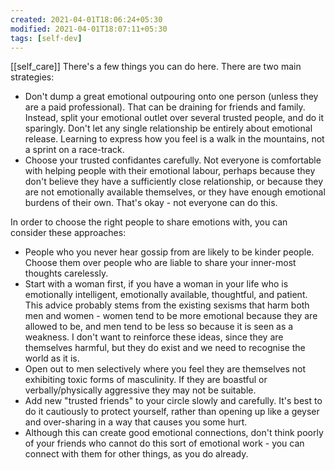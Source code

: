 ```yaml
---
created: 2021-04-01T18:06:24+05:30
modified: 2021-04-01T18:07:11+05:30
tags: [self-dev]
---
```

[[self_care]]
 There's a few things you can do here. There are two main strategies:

* Don't dump a great emotional outpouring onto one person (unless they are a paid professional). That can be draining for friends and family. Instead, split your emotional outlet over several trusted people, and do it sparingly. Don't let any single relationship be entirely about emotional release. Learning to express how you feel is a walk in the mountains, not a sprint on a race-track.
* Choose your trusted confidantes carefully. Not everyone is comfortable with helping people with their emotional labour, perhaps because they don't believe they have a sufficiently close relationship, or because they are not emotionally available themselves, or they have enough emotional burdens of their own. That's okay - not everyone can do this.

In order to choose the right people to share emotions with, you can consider these approaches:

* People who you never hear gossip from are likely to be kinder people. Choose them over people who are liable to share your inner-most thoughts carelessly.
* Start with a woman first, if you have a woman in your life who is emotionally intelligent, emotionally available, thoughtful, and patient. This advice probably stems from the existing sexisms that harm both men and women - women tend to be more emotional because they are allowed to be, and men tend to be less so because it is seen as a weakness. I don't want to reinforce these ideas, since they are themselves harmful, but they do exist and we need to recognise the world as it is.
* Open out to men selectively where you feel they are themselves not exhibiting toxic forms of masculinity. If they are boastful or verbally/physically aggressive they may not be suitable.
* Add new "trusted friends" to your circle slowly and carefully. It's best to do it cautiously to protect yourself, rather than opening up like a geyser and over-sharing in a way that causes you some hurt.
* Although this can create good emotional connections, don't think poorly of your friends who cannot do this sort of emotional work - you can connect with them for other things, as you do already. 
